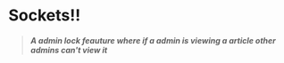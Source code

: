 <h1>Sockets!!</h1>

<blockquote>
<h5> A admin lock feauture where if a admin is viewing a article other admins can't view it</h5>
  </blockquote>
